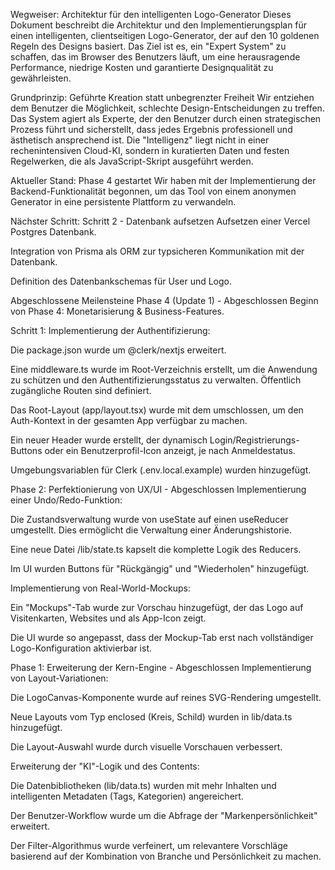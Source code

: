Wegweiser: Architektur für den intelligenten Logo-Generator
Dieses Dokument beschreibt die Architektur und den Implementierungsplan für einen intelligenten, clientseitigen Logo-Generator, der auf den 10 goldenen Regeln des Designs basiert. Das Ziel ist es, ein "Expert System" zu schaffen, das im Browser des Benutzers läuft, um eine herausragende Performance, niedrige Kosten und garantierte Designqualität zu gewährleisten.

Grundprinzip: Geführte Kreation statt unbegrenzter Freiheit
Wir entziehen dem Benutzer die Möglichkeit, schlechte Design-Entscheidungen zu treffen. Das System agiert als Experte, der den Benutzer durch einen strategischen Prozess führt und sicherstellt, dass jedes Ergebnis professionell und ästhetisch ansprechend ist. Die "Intelligenz" liegt nicht in einer rechenintensiven Cloud-KI, sondern in kuratierten Daten und festen Regelwerken, die als JavaScript-Skript ausgeführt werden.

Aktueller Stand: Phase 4 gestartet
Wir haben mit der Implementierung der Backend-Funktionalität begonnen, um das Tool von einem anonymen Generator in eine persistente Plattform zu verwandeln.

Nächster Schritt: Schritt 2 - Datenbank aufsetzen
Aufsetzen einer Vercel Postgres Datenbank.

Integration von Prisma als ORM zur typsicheren Kommunikation mit der Datenbank.

Definition des Datenbankschemas für User und Logo.

Abgeschlossene Meilensteine
Phase 4 (Update 1) - Abgeschlossen
Beginn von Phase 4: Monetarisierung & Business-Features.

Schritt 1: Implementierung der Authentifizierung:

Die package.json wurde um @clerk/nextjs erweitert.

Eine middleware.ts wurde im Root-Verzeichnis erstellt, um die Anwendung zu schützen und den Authentifizierungsstatus zu verwalten. Öffentlich zugängliche Routen sind definiert.

Das Root-Layout (app/layout.tsx) wurde mit dem <ClerkProvider> umschlossen, um den Auth-Kontext in der gesamten App verfügbar zu machen.

Ein neuer Header wurde erstellt, der dynamisch Login/Registrierungs-Buttons oder ein Benutzerprofil-Icon anzeigt, je nach Anmeldestatus.

Umgebungsvariablen für Clerk (.env.local.example) wurden hinzugefügt.

Phase 2: Perfektionierung von UX/UI - Abgeschlossen
Implementierung einer Undo/Redo-Funktion:

Die Zustandsverwaltung wurde von useState auf einen useReducer umgestellt. Dies ermöglicht die Verwaltung einer Änderungshistorie.

Eine neue Datei /lib/state.ts kapselt die komplette Logik des Reducers.

Im UI wurden Buttons für "Rückgängig" und "Wiederholen" hinzugefügt.

Implementierung von Real-World-Mockups:

Ein "Mockups"-Tab wurde zur Vorschau hinzugefügt, der das Logo auf Visitenkarten, Websites und als App-Icon zeigt.

Die UI wurde so angepasst, dass der Mockup-Tab erst nach vollständiger Logo-Konfiguration aktivierbar ist.

Phase 1: Erweiterung der Kern-Engine - Abgeschlossen
Implementierung von Layout-Variationen:

Die LogoCanvas-Komponente wurde auf reines SVG-Rendering umgestellt.

Neue Layouts vom Typ enclosed (Kreis, Schild) wurden in lib/data.ts hinzugefügt.

Die Layout-Auswahl wurde durch visuelle Vorschauen verbessert.

Erweiterung der "KI"-Logik und des Contents:

Die Datenbibliotheken (lib/data.ts) wurden mit mehr Inhalten und intelligenten Metadaten (Tags, Kategorien) angereichert.

Der Benutzer-Workflow wurde um die Abfrage der "Markenpersönlichkeit" erweitert.

Der Filter-Algorithmus wurde verfeinert, um relevantere Vorschläge basierend auf der Kombination von Branche und Persönlichkeit zu machen.
